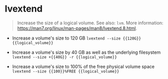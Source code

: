# lvextend
> Increase the size of a logical volume.
> See also: `lvm`.
> More information: <https://man7.org/linux/man-pages/man8/lvextend.8.html>.

- Increase a volume's size to 120 GB
`lvextend --size {{120G}} {{logical_volume}}`

- Increase a volume's size by 40 GB as well as the underlying filesystem
`lvextend --size +{{40G}} -r {{logical_volume}}`

- Increase a volume's size to 100% of the free physical volume space
`lvextend --size {{100}}%FREE {{logical_volume}}`
